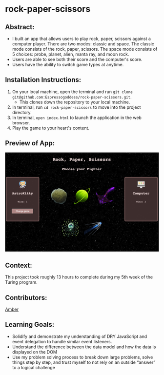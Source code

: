 # rock-paper-scissors

## Abstract:
- I built an app that allows users to play rock, paper, scissors against a computer player. There are two modes: classic and space. The classic mode consists of the rock, paper, scissors. The space mode consists of 5 choices: probe, planet, alien, manta ray, and moon rock.
- Users are able to see both their score and the computer's score.
- Users have the ability to switch game types at anytime.

## Installation Instructions:
1. On your local machine, open the terminal and run `git clone git@github.com:Espressogoddess/rock-paper-scissors.git`. 
    - This clones down the repository to your local machine.
1. In terminal, run `cd rock-paper-scissors` to move into the project directory.
1. In terminal, `open index.html` to launch the application in the web browser.
1. Play the game to your heart's content.

## Preview of App:
![image](src/app-preview.png)

## Context:
This project took roughly 13 hours to complete during my 5th week of the Turing program.

## Contributors:
[Amber](https://github.com/espressogoddess)

## Learning Goals:
- Solidify and demonstrate my understanding of DRY JavaScript and event delegation to handle similar event listeners.
- Understand the difference between the data model and how the data is displayed on the DOM
- Use my problem solving process to break down large problems, solve things step by step, and trust myself to not rely on an outside “answer” to a logical challenge